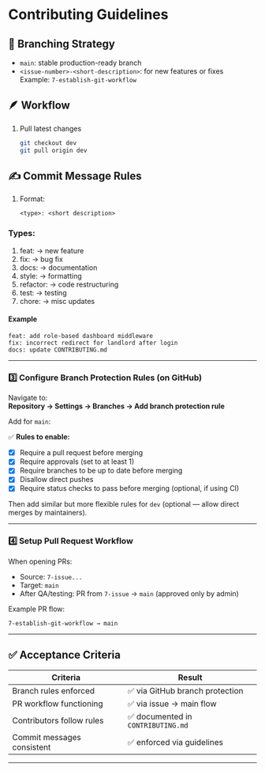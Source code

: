 # Contributing Guidelines

## 🧩 Branching Strategy

- `main`: stable production-ready branch
- `<issue-number>-<short-description>`: for new features or fixes  
  Example: `7-establish-git-workflow`

## 🪶 Workflow

1. Pull latest changes
   ```bash
   git checkout dev
   git pull origin dev
    ```
## ✍️ Commit Message Rules

1. Format:
    ```
    <type>: <short description>
    ```
### Types:

1. feat: → new feature
2. fix: → bug fix
3. docs: → documentation
4. style: → formatting
5. refactor: → code restructuring
6. test: → testing
7. chore: → misc updates

#### Example
    feat: add role-based dashboard middleware
    fix: incorrect redirect for landlord after login
    docs: update CONTRIBUTING.md


---

### **3️⃣ Configure Branch Protection Rules (on GitHub)**

Navigate to:  
**Repository → Settings → Branches → Add branch protection rule**

Add for `main`:

✅ **Rules to enable:**
- [x] Require a pull request before merging
- [x] Require approvals (set to at least 1)
- [x] Require branches to be up to date before merging
- [x] Disallow direct pushes
- [x] Require status checks to pass before merging (optional, if using CI)

Then add similar but more flexible rules for `dev` (optional — allow direct merges by maintainers).

---

### **4️⃣ Setup Pull Request Workflow**

When opening PRs:
- Source: `7-issue...`
- Target: `main`
- After QA/testing: PR from `7-issue` → `main` (approved only by admin)

Example PR flow:
```angular2html
7-establish-git-workflow → main
```


---

## ✅ **Acceptance Criteria**

| Criteria | Result                      |
|-----------|-----------------------------|
| Branch rules enforced | ✅ via GitHub branch protection |
| PR workflow functioning | ✅ via issue → main flow     |
| Contributors follow rules | ✅ documented in `CONTRIBUTING.md` |
| Commit messages consistent | ✅ enforced via guidelines   |

---
